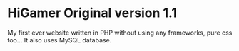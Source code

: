  # HiGamer Original version 1.1
 
 My first ever website written in PHP without using any frameworks, pure css too... It also uses MySQL database.
